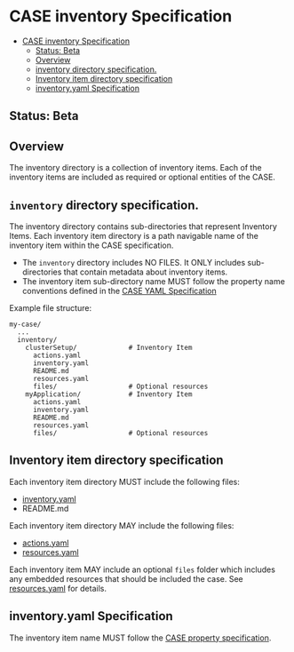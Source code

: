 # CASE inventory Specification
- [CASE inventory Specification](#case-inventory-specification)
  - [Status: Beta](#status-beta)
  - [Overview](#overview)
  - [inventory directory specification.](#inventory-directory-specification)
  - [Inventory item directory specification](#inventory-item-directory-specification)
  - [inventory.yaml Specification](#inventoryyaml-specification)

## Status:  Beta

## Overview
The inventory directory is a collection of inventory items.  Each of the inventory items are included as required or optional entities of the CASE.

## `inventory` directory specification.
The inventory directory contains sub-directories that represent Inventory Items.  Each inventory item directory is a path navigable name of the inventory item within the CASE specification.
* The `inventory` directory includes NO FILES.  It ONLY includes sub-directories that contain metadata about inventory items.
* The inventory item sub-directory name MUST follow the property name conventions defined in the [CASE YAML Specification](010-case-structure.md#YAML-File-Format)

Example file structure:
```
my-case/
  ...
  inventory/
    clusterSetup/             # Inventory Item 
      actions.yaml
      inventory.yaml
      README.md
      resources.yaml
      files/                  # Optional resources
    myApplication/            # Inventory Item
      actions.yaml
      inventory.yaml
      README.md
      resources.yaml
      files/                  # Optional resources
```

## Inventory item directory specification
Each inventory item directory MUST include the following files:
- [inventory.yaml](#inventoryyaml-Specification)
- README.md

Each inventory item directory MAY include the following files:
- [actions.yaml](220-actions.md) 
- [resources.yaml](210-resources.md)  

Each inventory item MAY include an optional `files` folder which includes any embedded resources that should be included the case.  See [resources.yaml](210-resources.md) for details.

## inventory.yaml Specification
The inventory item name MUST follow the [CASE property specification](010-case-structure.md#yaml-file-format).
